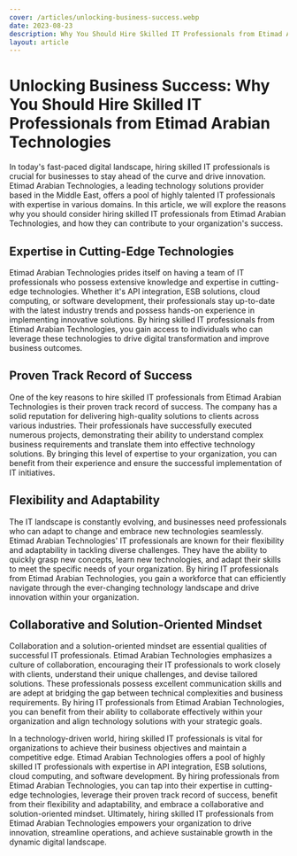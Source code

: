 ```yaml
---
cover: /articles/unlocking-business-success.webp
date: 2023-08-23
description: Why You Should Hire Skilled IT Professionals from Etimad Arabian Technologies.
layout: article
---
```


# Unlocking Business Success: Why You Should Hire Skilled IT Professionals from Etimad Arabian Technologies

In today's fast-paced digital landscape, hiring skilled IT professionals is crucial for businesses to stay ahead of the curve and drive innovation. Etimad Arabian Technologies, a leading technology solutions provider based in the Middle East, offers a pool of highly talented IT professionals with expertise in various domains. In this article, we will explore the reasons why you should consider hiring skilled IT professionals from Etimad Arabian Technologies, and how they can contribute to your organization's success.

## Expertise in Cutting-Edge Technologies

Etimad Arabian Technologies prides itself on having a team of IT professionals who possess extensive knowledge and expertise in cutting-edge technologies. Whether it's API integration, ESB solutions, cloud computing, or software development, their professionals stay up-to-date with the latest industry trends and possess hands-on experience in implementing innovative solutions. By hiring skilled IT professionals from Etimad Arabian Technologies, you gain access to individuals who can leverage these technologies to drive digital transformation and improve business outcomes.

## Proven Track Record of Success

One of the key reasons to hire skilled IT professionals from Etimad Arabian Technologies is their proven track record of success. The company has a solid reputation for delivering high-quality solutions to clients across various industries. Their professionals have successfully executed numerous projects, demonstrating their ability to understand complex business requirements and translate them into effective technology solutions. By bringing this level of expertise to your organization, you can benefit from their experience and ensure the successful implementation of IT initiatives.

## Flexibility and Adaptability

The IT landscape is constantly evolving, and businesses need professionals who can adapt to change and embrace new technologies seamlessly. Etimad Arabian Technologies' IT professionals are known for their flexibility and adaptability in tackling diverse challenges. They have the ability to quickly grasp new concepts, learn new technologies, and adapt their skills to meet the specific needs of your organization. By hiring IT professionals from Etimad Arabian Technologies, you gain a workforce that can efficiently navigate through the ever-changing technology landscape and drive innovation within your organization.

## Collaborative and Solution-Oriented Mindset

Collaboration and a solution-oriented mindset are essential qualities of successful IT professionals. Etimad Arabian Technologies emphasizes a culture of collaboration, encouraging their IT professionals to work closely with clients, understand their unique challenges, and devise tailored solutions. These professionals possess excellent communication skills and are adept at bridging the gap between technical complexities and business requirements. By hiring IT professionals from Etimad Arabian Technologies, you can benefit from their ability to collaborate effectively within your organization and align technology solutions with your strategic goals.

In a technology-driven world, hiring skilled IT professionals is vital for organizations to achieve their business objectives and maintain a competitive edge. Etimad Arabian Technologies offers a pool of highly skilled IT professionals with expertise in API integration, ESB solutions, cloud computing, and software development. By hiring professionals from Etimad Arabian Technologies, you can tap into their expertise in cutting-edge technologies, leverage their proven track record of success, benefit from their flexibility and adaptability, and embrace a collaborative and solution-oriented mindset. Ultimately, hiring skilled IT professionals from Etimad Arabian Technologies empowers your organization to drive innovation, streamline operations, and achieve sustainable growth in the dynamic digital landscape.